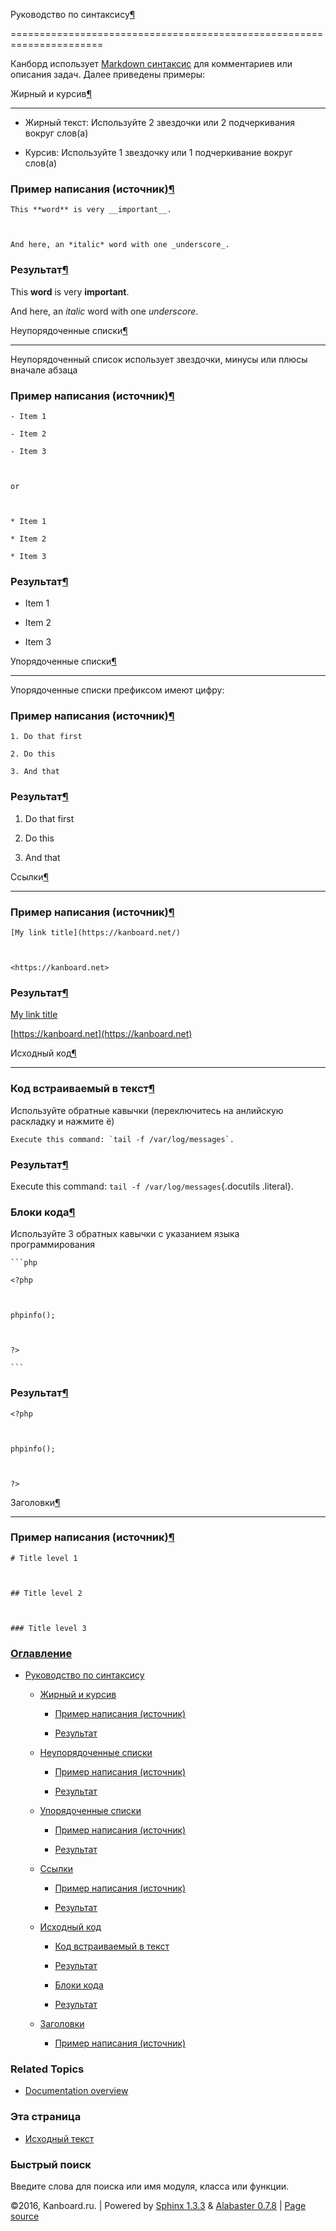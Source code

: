Руководство по синтаксису[¶](#syntax-guide "Ссылка на этот заголовок")

======================================================================



Канборд использует [Markdown синтаксис](https://ru.wikipedia.org/wiki/Markdown) для комментариев или описания задач. Далее приведены примеры:



Жирный и курсив[¶](#bold-and-italic "Ссылка на этот заголовок")

---------------------------------------------------------------



-   Жирный текст: Используйте 2 звездочки или 2 подчеркивания вокруг слов(а)



-   Курсив: Используйте 1 звездочку или 1 подчеркивание вокруг слов(а)



### Пример написания (источник)[¶](#source "Ссылка на этот заголовок")



    This **word** is very __important__.



    And here, an *italic* word with one _underscore_.



### Результат[¶](#result "Ссылка на этот заголовок")



This **word** is very **important**.



And here, an *italic* word with one *underscore*.



Неупорядоченные списки[¶](#unordered-lists "Ссылка на этот заголовок")

----------------------------------------------------------------------



Неупорядоченный список использует звездочки, минусы или плюсы вначале абзаца



### Пример написания (источник)[¶](#id1 "Ссылка на этот заголовок")



    - Item 1

    - Item 2

    - Item 3



    or



    * Item 1

    * Item 2

    * Item 3



### Результат[¶](#id2 "Ссылка на этот заголовок")



-   Item 1

-   Item 2

-   Item 3



Упорядоченные списки[¶](#ordered-lists "Ссылка на этот заголовок")

------------------------------------------------------------------



Упорядоченные списки префиксом имеют цифру:



### Пример написания (источник)[¶](#id3 "Ссылка на этот заголовок")



    1. Do that first

    2. Do this

    3. And that



### Результат[¶](#id4 "Ссылка на этот заголовок")



1.  Do that first

2.  Do this

3.  And that



Ссылки[¶](#links "Ссылка на этот заголовок")

--------------------------------------------



### Пример написания (источник)[¶](#id5 "Ссылка на этот заголовок")



    [My link title](https://kanboard.net/)



    <https://kanboard.net>



### Результат[¶](#id6 "Ссылка на этот заголовок")



[My link title](https://kanboard.net/)



[https://kanboard.net](https://kanboard.net)



Исходный код[¶](#source-code "Ссылка на этот заголовок")

--------------------------------------------------------



### Код встраиваемый в текст[¶](#inline-code "Ссылка на этот заголовок")



Используйте обратные кавычки (переключитесь на анлийскую раскладку и нажмите ё)



    Execute this command: `tail -f /var/log/messages`.



### Результат[¶](#id7 "Ссылка на этот заголовок")



Execute this command: `tail -f /var/log/messages`{.docutils .literal}.



### Блоки кода[¶](#code-blocks "Ссылка на этот заголовок")



Используйте 3 обратных кавычки с указанием языка программирования



    ```php

    <?php



    phpinfo();



    ?>

    ```



### Результат[¶](#id8 "Ссылка на этот заголовок")



    <?php



    phpinfo();



    ?>



Заголовки[¶](#titles "Ссылка на этот заголовок")

------------------------------------------------



### Пример написания (источник)[¶](#id9 "Ссылка на этот заголовок")



    # Title level 1



    ## Title level 2



    ### Title level 3



### [Оглавление](index.markdown)



-   [Руководство по синтаксису](#)

    -   [Жирный и курсив](#bold-and-italic)

        -   [Пример написания (источник)](#source)

        -   [Результат](#result)

    -   [Неупорядоченные списки](#unordered-lists)

        -   [Пример написания (источник)](#id1)

        -   [Результат](#id2)

    -   [Упорядоченные списки](#ordered-lists)

        -   [Пример написания (источник)](#id3)

        -   [Результат](#id4)

    -   [Ссылки](#links)

        -   [Пример написания (источник)](#id5)

        -   [Результат](#id6)

    -   [Исходный код](#source-code)

        -   [Код встраиваемый в текст](#inline-code)

        -   [Результат](#id7)

        -   [Блоки кода](#code-blocks)

        -   [Результат](#id8)

    -   [Заголовки](#titles)

        -   [Пример написания (источник)](#id9)



### Related Topics



-   [Documentation overview](index.markdown)



### Эта страница



-   [Исходный текст](_sources/syntax-guide.txt)



### Быстрый поиск



Введите слова для поиска или имя модуля, класса или функции.



©2016, Kanboard.ru. | Powered by [Sphinx 1.3.3](http://sphinx-doc.org/) & [Alabaster 0.7.8](https://github.com/bitprophet/alabaster) | [Page source](_sources/syntax-guide.txt)


